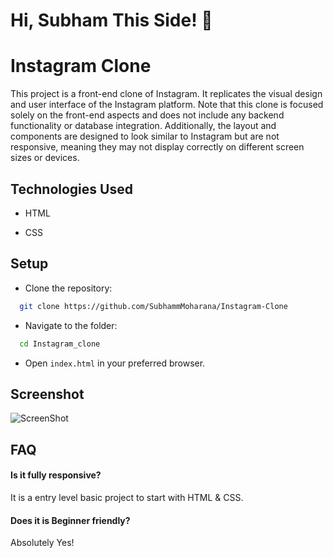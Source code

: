 
# Hi, Subham This Side! 👋


# Instagram Clone

This project is a front-end clone of Instagram. It replicates the visual design and user interface of the Instagram platform. Note that this clone is focused solely on the front-end aspects and does not include any backend functionality or database integration. Additionally, the layout and components are designed to look similar to Instagram but are not responsive, meaning they may not display correctly on different screen sizes or devices.


## Technologies Used

- HTML

- CSS


## Setup
 - Clone the repository:

```bash
  git clone https://github.com/SubhammMoharana/Instagram-Clone
```
 - Navigate to the folder:

```bash
  cd Instagram_clone
```
- Open `index.html` in your preferred browser.

## Screenshot

![ScreenShot](https://github.com/SubhammMoharana/Instagram-Clone/assets/121431904/dc6a0166-0006-4802-8f1e-927a6715917c)



## FAQ

#### Is it fully responsive?

It is a entry level basic project to start with HTML & CSS.

#### Does it is Beginner friendly?

Absolutely Yes!

